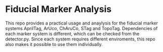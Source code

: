 # Fiducial Marker Analysis

This repo provides a practical usage and anaylysis for the fiducial marker systems AprilTag, ArUco, ChAruCo, STag and TopoTag. Dependencies of each marker system is different, which can be checked from the detector.py. Since each system requires different enviroments, this repo also makes it possible to use them individually.
